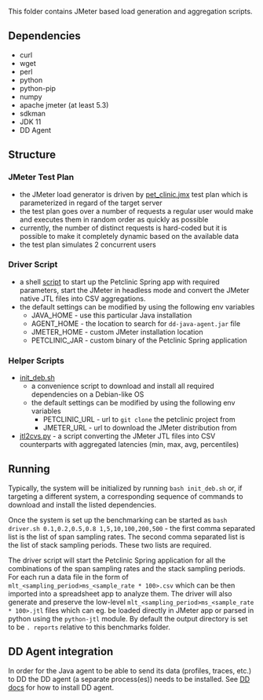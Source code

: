 This folder contains JMeter based load generation and aggregation scripts.

## Dependencies
* curl
* wget
* perl
* python
* python-pip
* numpy
* apache jmeter (at least 5.3)
* sdkman
* JDK 11
* DD Agent

## Structure
### JMeter Test Plan
* the JMeter load generator is driven by [pet_clinic.jmx](pet_clinic.jmx) test plan which is 
parameterized in regard of the target server
* the test plan goes over a number of requests a regular user would make and executes them in random order as quickly as possible
* currently, the number of distinct requests is hard-coded but it is possible to make it completely dynamic based on the available data 
* the test plan simulates 2 concurrent users

### Driver Script
* a shell [script](driver.sh) to start up the Petclinic Spring app with required parameters, start
the JMeter in headless mode and convert the JMeter native JTL files into CSV aggregations.
* the default settings can be modified by using the following env variables
   * JAVA_HOME - use this particular Java installation
   * AGENT_HOME - the location to search for `dd-java-agent.jar` file
   * JMETER_HOME - custom JMeter installation location
   * PETCLINIC_JAR - custom binary of the Petclinic Spring application

### Helper Scripts
* [init_deb.sh](init_deb.sh) 
  * a convenience script to download and install all required dependencies on a Debian-like OS
  * the default settings can be modified by using the following env variables
    * PETCLINIC_URL - url to `git clone` the petclinic project from
    * JMETER_URL - url to download the JMeter distribution from
* [jtl2cvs.py](jtl2cvs.py) - a script converting the JMeter JTL files into CSV counterparts with aggregated latencies (min, max, avg, percentiles)

## Running
Typically, the system will be initialized by running `bash init_deb.sh` or, if targeting a different system,
a corresponding sequence of commands to download and install the listed dependencies.

Once the system is set up the benchmarking can be started as `bash driver.sh 0.1,0.2,0.5,0.8 1,5,10,100,200,500` - 
the first comma separated list is the list of span sampling rates. The second comma separated list is the list
of stack sampling periods. These two lists are required.

The driver script will start the Petclinic Spring application for all the combinations of the span sampling rates
and the stack sampling periods. For each run a data file in the form of `mlt_<sampling_period>ms_<sample_rate * 100>.csv` 
which can be then imported into a spreadsheet app to analyze them. The driver will also generate and
preserve the low-level `mlt_<sampling_period>ms_<sample_rate * 100>.jtl` files which can eg. be loaded
directly in JMeter app or parsed in python using the `python-jtl` module. By default the output directory
is set to be `. reports` relative to this benchmarks folder.

## DD Agent integration
In order for the Java agent to be able to send its data (profiles, traces, etc.) to DD 
the DD agent (a separate process(es)) needs to be installed. See [DD docs](https://app.datadoghq.com/account/settings?_gl=1*9ma94b*_gcl_aw*R0NMLjE1OTc5Mjc0NzQuRUFJYUlRb2JDaE1JbGJfejF1ZXA2d0lWRUFCN0NoMk1iQTBxRUFBWUFTQUFFZ0pES3ZEX0J3RQ..#overview)
for how to install DD agent.
